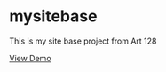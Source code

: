 # mysitebase
This is my site base project from Art 128

[View Demo](https://joannayee.github.io/mysitebase/)

